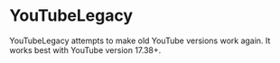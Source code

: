 # YouTubeLegacy

YouTubeLegacy attempts to make old YouTube versions work again. It works best with YouTube version 17.38+.
